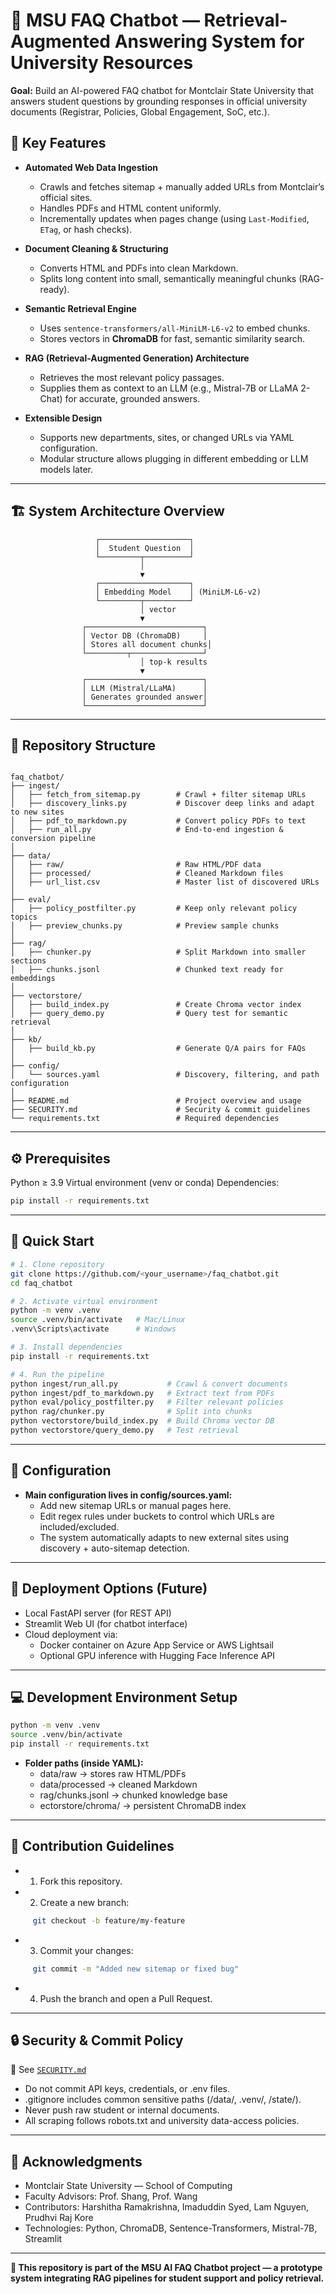 # 🧠 MSU FAQ Chatbot — Retrieval-Augmented Answering System for University Resources

**Goal:** Build an AI-powered FAQ chatbot for Montclair State University that answers student questions by grounding responses in official university documents (Registrar, Policies, Global Engagement, SoC, etc.).

## 🚀 Key Features

- **Automated Web Data Ingestion**
  - Crawls and fetches sitemap + manually added URLs from Montclair’s official sites.
  - Handles PDFs and HTML content uniformly.
  - Incrementally updates when pages change (using `Last-Modified`, `ETag`, or hash checks).

- **Document Cleaning & Structuring**
  - Converts HTML and PDFs into clean Markdown.
  - Splits long content into small, semantically meaningful chunks (RAG-ready).

- **Semantic Retrieval Engine**
  - Uses `sentence-transformers/all-MiniLM-L6-v2` to embed chunks.
  - Stores vectors in **ChromaDB** for fast, semantic similarity search.

- **RAG (Retrieval-Augmented Generation) Architecture**
  - Retrieves the most relevant policy passages.
  - Supplies them as context to an LLM (e.g., Mistral-7B or LLaMA 2-Chat) for accurate, grounded answers.

- **Extensible Design**
  - Supports new departments, sites, or changed URLs via YAML configuration.
  - Modular structure allows plugging in different embedding or LLM models later.

---

## 🏗️ System Architecture Overview

```text
                   ┌────────────────────┐
                   │  Student Question  │
                   └─────────┬──────────┘
                             │
                             ▼
                   ┌────────────────────┐
                   │ Embedding Model    │ (MiniLM-L6-v2)
                   └─────────┬──────────┘
                             │ vector
                             ▼
                ┌──────────────────────────┐
                │ Vector DB (ChromaDB)     │
                │ Stores all document chunks│
                └─────────┬────────────────┘
                             │ top-k results
                             ▼
                ┌──────────────────────────┐
                │ LLM (Mistral/LLaMA)      │
                │ Generates grounded answer│
                └──────────────────────────┘
```
---

## 🧩 Repository Structure
```text

faq_chatbot/
├── ingest/
│   ├── fetch_from_sitemap.py        # Crawl + filter sitemap URLs
│   ├── discovery_links.py           # Discover deep links and adapt to new sites
│   ├── pdf_to_markdown.py           # Convert policy PDFs to text
│   ├── run_all.py                   # End-to-end ingestion & conversion pipeline
│
├── data/
│   ├── raw/                         # Raw HTML/PDF data
│   ├── processed/                   # Cleaned Markdown files
│   ├── url_list.csv                 # Master list of discovered URLs
│
├── eval/
│   ├── policy_postfilter.py         # Keep only relevant policy topics
│   ├── preview_chunks.py            # Preview sample chunks
│
├── rag/
│   ├── chunker.py                   # Split Markdown into smaller sections
│   ├── chunks.jsonl                 # Chunked text ready for embeddings
│
├── vectorstore/
│   ├── build_index.py               # Create Chroma vector index
│   ├── query_demo.py                # Query test for semantic retrieval
│
├── kb/
│   ├── build_kb.py                  # Generate Q/A pairs for FAQs
│
├── config/
│   └── sources.yaml                 # Discovery, filtering, and path configuration
│
├── README.md                        # Project overview and usage
├── SECURITY.md                      # Security & commit guidelines
└── requirements.txt                 # Required dependencies
```

---

## ⚙️ Prerequisites

Python ≥ 3.9
Virtual environment (venv or conda)
Dependencies: 
```bash
pip install -r requirements.txt
```
---

## 🧰 Quick Start

```bash
# 1. Clone repository
git clone https://github.com/<your_username>/faq_chatbot.git
cd faq_chatbot

# 2. Activate virtual environment
python -m venv .venv
source .venv/bin/activate   # Mac/Linux
.venv\Scripts\activate      # Windows

# 3. Install dependencies
pip install -r requirements.txt

# 4. Run the pipeline
python ingest/run_all.py           # Crawl & convert documents
python ingest/pdf_to_markdown.py   # Extract text from PDFs
python eval/policy_postfilter.py   # Filter relevant policies
python rag/chunker.py              # Split into chunks
python vectorstore/build_index.py  # Build Chroma vector DB
python vectorstore/query_demo.py   # Test retrieval

```

---

## 🧠 Configuration

- **Main configuration lives in config/sources.yaml:**
  - Add new sitemap URLs or manual pages here.
  - Edit regex rules under buckets to control which URLs are included/excluded.
  - The system automatically adapts to new external sites using discovery + auto-sitemap detection.

---

## 🧩 Deployment Options (Future)

- Local FastAPI server (for REST API)
- Streamlit Web UI (for chatbot interface)
- Cloud deployment via:
  - Docker container on Azure App Service or AWS Lightsail
  - Optional GPU inference with Hugging Face Inference API

---

## 💻 Development Environment Setup

```bash
python -m venv .venv
source .venv/bin/activate
pip install -r requirements.txt
```
 
- **Folder paths (inside YAML):**
  - data/raw → stores raw HTML/PDFs
  - data/processed → cleaned Markdown
  - rag/chunks.jsonl → chunked knowledge base
  - ectorstore/chroma/ → persistent ChromaDB index

---

## 🤝 Contribution Guidelines

- 1. Fork this repository.
- 2. Create a new branch:
```bash
     git checkout -b feature/my-feature
```
- 3. Commit your changes:
```bash
     git commit -m "Added new sitemap or fixed bug"
```
- 4. Push the branch and open a Pull Request.

---

## 🔒 Security & Commit Policy

📂 See [`SECURITY.md`](./SECURITY.md)

 - Do not commit API keys, credentials, or .env files.
 - .gitignore includes common sensitive paths (/data/, .venv/, /state/).
 - Never push raw student or internal documents.
 - All scraping follows robots.txt and university data-access policies.

---

## 🙏 Acknowledgments

- Montclair State University — School of Computing
- Faculty Advisors: Prof. Shang, Prof. Wang
- Contributors: Harshitha Ramakrishna, Imaduddin Syed, Lam Nguyen, Prudhvi Raj Kore
- Technologies: Python, ChromaDB, Sentence-Transformers, Mistral-7B, Streamlit

---

**📘 This repository is part of the MSU AI FAQ Chatbot project — a prototype system integrating RAG pipelines for student support and policy retrieval.**
